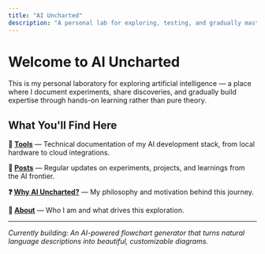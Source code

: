 ```yaml
---
title: "AI Uncharted"
description: "A personal lab for exploring, testing, and gradually mastering artificial intelligence through hands-on experimentation rather than theory."
---
```


# Welcome to AI Uncharted

This is my personal laboratory for exploring artificial intelligence — a place where I document experiments, share discoveries, and gradually build expertise through hands-on learning rather than pure theory.

## What You'll Find Here

**🔧 [Tools](/tools/)** — Technical documentation of my AI development stack, from local hardware to cloud integrations.

**📝 [Posts](/posts/)** — Regular updates on experiments, projects, and learnings from the AI frontier.

**❓ [Why AI Uncharted?](/why-ai-uncharted/)** — My philosophy and motivation behind this journey.

**👤 [About](/about/)** — Who I am and what drives this exploration.

---

*Currently building: An AI-powered flowchart generator that turns natural language descriptions into beautiful, customizable diagrams.* 